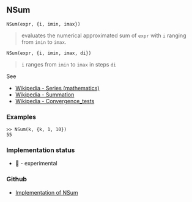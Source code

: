 ## NSum

```
NSum(expr, {i, imin, imax})
```

> evaluates the numerical approximated sum of `expr` with `i` ranging from `imin` to `imax`.
      
```
NSum(expr, {i, imin, imax, di})
```

> `i` ranges from `imin` to `imax` in steps `di`

See
* [Wikipedia - Series (mathematics)](https://en.wikipedia.org/wiki/Series_(mathematics))
* [Wikipedia - Summation](https://en.wikipedia.org/wiki/Summation)
* [Wikipedia - Convergence_tests](https://en.wikipedia.org/wiki/Convergence_tests)

### Examples

```
>> NSum(k, {k, 1, 10})    
55    
```

### Implementation status

* &#x1F9EA; - experimental

### Github

* [Implementation of NSum](https://github.com/axkr/symja_android_library/blob/master/symja_android_library/matheclipse-core/src/main/java/org/matheclipse/core/reflection/system/NSum.java#L21) 
